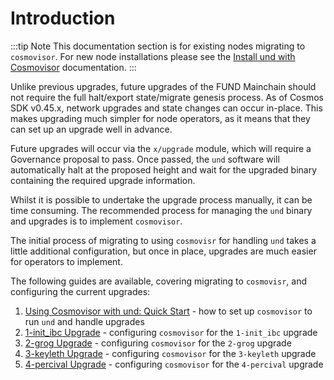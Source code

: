 # Introduction

:::tip Note
This documentation section is for existing nodes migrating to `cosmovisor`. For new node installations please
see the [Install und with Cosmovisor](../software/cosmovisor/install_und_with_cosmovisor.md) 
documentation.
:::

Unlike previous upgrades, future upgrades of the FUND Mainchain should not require the full halt/export state/migrate
genesis process. As of Cosmos SDK v0.45.x, network upgrades and state changes can occur in-place. This makes
upgrading much simpler for node operators, as it means that they can set up an upgrade well in advance.

Future upgrades will occur via the `x/upgrade` module, which will require a Governance proposal to pass. Once passed,
the `und` software will automatically halt at the proposed height and wait for the upgraded binary containing the
required upgrade information.

Whilst it is possible to undertake the upgrade process manually, it can be time consuming. The recommended process for
managing the `und` binary and upgrades is to implement `cosmovisor`.

The initial process of migrating to using `cosmovisr` for handling `und` takes a little additional configuration, but 
once in place, upgrades are much easier for operators to implement.

The following guides are available, covering migrating to `cosmovisr`, and configuring the current upgrades:

1. [Using Cosmovisor with und: Quick Start](cosmovisor.md) - how to set up `cosmovisor` to run `und` and handle upgrades
2. [1-init_ibc Upgrade](1-init_ibc_upgrade.md) - configuring `cosmovisor` for the `1-init_ibc` upgrade
3. [2-grog Upgrade](2-grog_upgrade.md) - configuring `cosmovisor` for the `2-grog` upgrade
4. [3-keyleth Upgrade](3-keyleth_upgrade.md) - configuring `cosmovisor` for the `3-keyleth` upgrade
5. [4-percival Upgrade](4-percival_upgrade.md) - configuring `cosmovisor` for the `4-percival` upgrade

